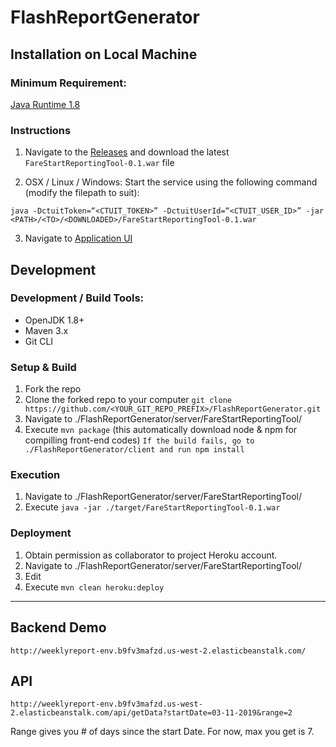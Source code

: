 FlashReportGenerator
======================

## Installation on Local Machine

### Minimum Requirement:
[Java Runtime 1.8](https://www.oracle.com/technetwork/java/javase/downloads/jre8-downloads-2133155.html)

### Instructions
1. Navigate to the <a href="https://github.com/FarestartTechVolunteers/FlashReportGenerator/releases" target="_blank">Releases</a> and download the latest ```FareStartReportingTool-0.1.war``` file

2. OSX / Linux / Windows: Start the service using the following command (modify the filepath to suit):
  ```
  java -DctuitToken=“<CTUIT_TOKEN>” -DctuitUserId=“<CTUIT_USER_ID>” -jar <PATH>/<TO>/<DOWNLOADED>/FareStartReportingTool-0.1.war
  ```
 
3. Navigate to <a href="http://localhost:5000" target="_blank">Application UI</a>

## Development
### Development / Build Tools:
 - OpenJDK 1.8+
 - Maven 3.x
 - Git CLI

### Setup & Build
1. Fork the repo 
2. Clone the forked repo to your computer
```git clone https://github.com/<YOUR_GIT_REPO_PREFIX>/FlashReportGenerator.git```
3. Navigate to ./FlashReportGenerator/server/FareStartReportingTool/
4. Execute ```mvn package``` (this automatically download node & npm for compilling front-end codes)
```If the build fails, go to ./FlashReportGenerator/client and run npm install```

### Execution
1. Navigate to ./FlashReportGenerator/server/FareStartReportingTool/
2. Execute ```java -jar ./target/FareStartReportingTool-0.1.war```

### Deployment
1. Obtain permission as collaborator to project Heroku account.
2. Navigate to ./FlashReportGenerator/server/FareStartReportingTool/
3. Edit 
4. Execute ```mvn clean heroku:deploy```

---

## Backend Demo
```
http://weeklyreport-env.b9fv3mafzd.us-west-2.elasticbeanstalk.com/
```

## API

```
http://weeklyreport-env.b9fv3mafzd.us-west-2.elasticbeanstalk.com/api/getData?startDate=03-11-2019&range=2
```

Range gives you # of days since the start Date.
For now, max you get is 7.
